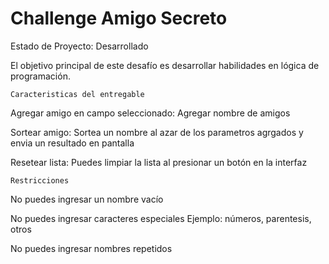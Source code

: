 <h1> Challenge Amigo Secreto </h1>

Estado de Proyecto: Desarrollado

El objetivo principal de este desafío es desarrollar habilidades en lógica de programación.

````Caracteristicas del entregable````

Agregar amigo en campo seleccionado: Agregar nombre de amigos

Sortear amigo: Sortea un nombre al azar de los parametros agrgados y envia un resultado en pantalla

Resetear lista: Puedes limpiar la lista al presionar un botón en la interfaz


````Restricciones````

No puedes ingresar un nombre vacío

No puedes ingresar caracteres especiales Ejemplo: números, parentesis, otros

No puedes ingresar nombres repetidos
